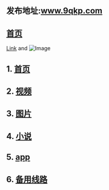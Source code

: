 ## 发布地址:www.9qkp.com

## [首页](http://www.susen7.com)

[Link](url) and ![Image](src)

## 1.  [首页](http://www.susen7.com)
## 2.  [视频](http://www.susen7.com/vod/type/id/1.html)
## 3.  [图片](http://www.susen7.com/vod/type/id/2.html)
## 4.  [小说](http://www.susen7.com/vod/type/id/3.html)
## 5.  [app](http://app.9qkp.com)
## 6.  [备用线路](http://vip.susen7.com)


